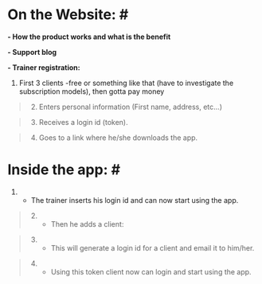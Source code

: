 # **On the Website: #**

**- How the product works and what is the benefit**

**- Support blog**

**- Trainer registration:**

  1. First 3 clients -free or something like that (have to investigate the subscription models), then gotta pay money

> 2. Enters personal information (First name, address, etc...)

> 3. Receives a login id (token).

> 4. Goes to a link where he/she downloads the app.





# **Inside the app: #**

  1. - The trainer inserts his login id and can now start using the app.

> 2. - Then he adds a client:

> 3. - This will generate a login id for a client and email it to him/her.

> 4. - Using this token client now can login and start using the app.

